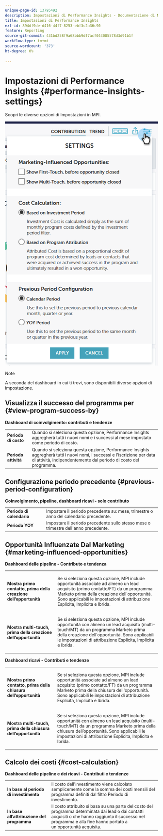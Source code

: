 ```yaml
---
unique-page-id: 13795492
description: Impostazioni di Performance Insights - Documentazione di Marketo - Documentazione del prodotto
title: Impostazioni di Performance Insights
exl-id: 894df9de-d416-44f7-8253-ebf3c2a36c90
feature: Reporting
source-git-commit: 431bd258f9a68bbb9df7acf043085578d3d91b1f
workflow-type: tm+mt
source-wordcount: '373'
ht-degree: 0%

---
```


# Impostazioni di Performance Insights {#performance-insights-settings}

Scopri le diverse opzioni di Impostazioni in MPI.

![](assets/1-3.png)

>[!NOTE]
>
>A seconda del dashboard in cui ti trovi, sono disponibili diverse opzioni di impostazione.

## Visualizza il successo del programma per {#view-program-success-by}

**Dashboard di coinvolgimento: contributi e tendenze**

<table> 
 <tbody> 
  <tr> 
   <td><strong>Periodo di costo</strong></td> 
   <td>Quando si seleziona questa opzione, Performance Insights aggregherà tutti i nuovi nomi e i successi al mese impostato come periodo di costo.</td> 
  </tr> 
  <tr> 
   <td><strong>Periodo attività</strong></td> 
   <td>Quando si seleziona questa opzione, Performance Insights aggregherà tutti i nuovi nomi, i successi e l'iscrizione per data di attività, indipendentemente dal periodo di costo del programma.</td> 
  </tr> 
 </tbody> 
</table>

## Configurazione periodo precedente {#previous-period-configuration}

**Coinvolgimento, pipeline, dashboard ricavi - solo contributo**

<table> 
 <tbody> 
  <tr> 
   <td><strong>Periodo di calendario</strong></td> 
   <td>Impostare il periodo precedente su: mese, trimestre o anno del calendario precedente.</td> 
  </tr> 
  <tr> 
   <td><strong>Periodo YOY</strong></td> 
   <td>Impostare il periodo precedente sullo stesso mese o trimestre dell'anno precedente.</td> 
  </tr> 
 </tbody> 
</table>

## Opportunità Influenzate Dal Marketing {#marketing-influenced-opportunities}

**Dashboard delle pipeline - Contributo e tendenza**

<table> 
 <tbody> 
  <tr> 
   <td><strong>Mostra primo contatto, prima della creazione dell’opportunità</strong></td> 
   <td><p>Se si seleziona questa opzione, MPI include opportunità associate ad almeno un lead acquisito (primo contatto/FT) da un programma Marketo prima della creazione dell'opportunità. Sono applicabili le impostazioni di attribuzione Esplicita, Implicita e Ibrida.</p></td> 
  </tr> 
  <tr> 
   <td><strong>Mostra multi-touch, prima della creazione dell’opportunità</strong></td> 
   <td><p>Se si seleziona questa opzione, MPI include opportunità con almeno un lead acquisito (multi-touch/MT) da un programma Marketo prima della creazione dell'opportunità. Sono applicabili le impostazioni di attribuzione Esplicita, Implicita e Ibrida.</p></td> 
  </tr> 
 </tbody> 
</table>

**Dashboard ricavi - Contributi e tendenze**

<table> 
 <tbody> 
  <tr> 
   <td><strong>Mostra primo contatto, prima della chiusura dell’opportunità</strong></td> 
   <td><p>Se si seleziona questa opzione, MPI include opportunità associate ad almeno un lead acquisito (primo contatto/FT) da un programma Marketo prima della chiusura dell'opportunità. Sono applicabili le impostazioni di attribuzione Esplicita, Implicita e Ibrida.</p></td> 
  </tr> 
  <tr> 
   <td><strong>Mostra multi-touch, prima della chiusura dell’opportunità</strong></td> 
   <td><p>Se si seleziona questa opzione, MPI include opportunità con almeno un lead acquisito (multi-touch/MT) da un programma Marketo prima della chiusura dell’opportunità. Sono applicabili le impostazioni di attribuzione Esplicita, Implicita e Ibrida.</p></td> 
  </tr> 
 </tbody> 
</table>

## Calcolo dei costi {#cost-calculation}

**Dashboard delle pipeline e dei ricavi - Contributi e tendenze**

<table> 
 <tbody> 
  <tr> 
   <td><strong>In base al periodo di investimento</strong></td> 
   <td>Il costo dell'investimento viene calcolato semplicemente come la somma dei costi mensili del programma definiti dal filtro Periodo di investimento.</td> 
  </tr> 
  <tr> 
   <td><strong>In base all’attribuzione del programma</strong></td> 
   <td>Il costo attribuito si basa su una parte del costo del programma determinata dai lead o dai contatti acquisiti o che hanno raggiunto il successo nel programma e alla fine hanno portato a un'opportunità acquisita.</td> 
  </tr> 
 </tbody> 
</table>
